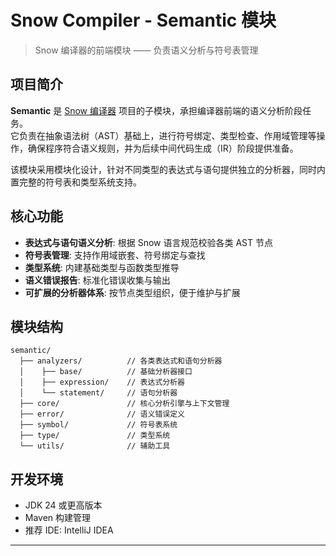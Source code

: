 # Snow Compiler - Semantic 模块

> Snow 编译器的前端模块 —— 负责语义分析与符号表管理

## 项目简介

**Semantic** 是 [Snow 编译器]() 项目的子模块，承担编译器前端的语义分析阶段任务。  
它负责在抽象语法树（AST）基础上，进行符号绑定、类型检查、作用域管理等操作，确保程序符合语义规则，并为后续中间代码生成（IR）阶段提供准备。

该模块采用模块化设计，针对不同类型的表达式与语句提供独立的分析器，同时内置完整的符号表和类型系统支持。

## 核心功能

- **表达式与语句语义分析**: 根据 Snow 语言规范校验各类 AST 节点
- **符号表管理**: 支持作用域嵌套、符号绑定与查找
- **类型系统**: 内建基础类型与函数类型推导
- **语义错误报告**: 标准化错误收集与输出
- **可扩展的分析器体系**: 按节点类型组织，便于维护与扩展

## 模块结构

```
semantic/
  ├── analyzers/          // 各类表达式和语句分析器
  │    ├── base/          // 基础分析器接口
  │    ├── expression/    // 表达式分析器
  │    └── statement/     // 语句分析器
  ├── core/               // 核心分析引擎与上下文管理
  ├── error/              // 语义错误定义
  ├── symbol/             // 符号表系统
  ├── type/               // 类型系统
  └── utils/              // 辅助工具
```

## 开发环境

* JDK 24 或更高版本
* Maven 构建管理
* 推荐 IDE: IntelliJ IDEA

---